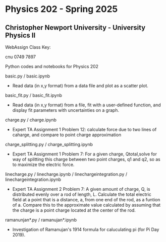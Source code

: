 # Physics 202 - Spring 2025
## Christopher Newport University - University Physics II


WebAssign Class Key:

cnu 0749 7897


Python codes and notebooks for Physics 202

basic.py / basic.ipynb

- Read data (in x,y format) from a data file and plot as a scatter plot.

basic_fit.py / basic_fit.ipynb

- Read data (in x,y format) from a file, fit with a user-defined function, and display fit parameters with uncertainties on a graph.

charge.py / charge.ipynb

- Expert TA Assignment 1 Problem 12:  calculate force due to two lines of caharge, and compare to point charge approximation

charge_splitting.py / charge_splitting.ipynb

- Expert TA Assignment 1 Problem 7:  For a given charge, Qtotal,solve for way of splitting this charge between two point charges, q1 and q2, so as to maximize the electric force. 

linecharge.py / linecharge.ipynb / linechargeintegration.py / linechargeintegration.ipynb

- Expert TA Assignment 2 Problem 7:  A given amount of charge, Q, is distributed evenly over a rod of length, L.  Calculate the total electric field at a point that is a distance, a, from one end of the rod, as a funtion of a.  Compare this to the approximate value calculated by assuming that the charge is a point charge located at the center of the rod.

ramanunjan*.py / ramanujan*.ipynb

- Investigation of Ramanujan's 1914 formula for caluculating pi (for Pi Day 2019). 
